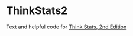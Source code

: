 ThinkStats2
===========

Text and helpful code for [Think Stats, 2nd Edition](http://greenteapress.com/thinkstats2/index.html)
